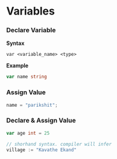 # Variables

### Declare Variable

**Syntax**

```
var <variable_name> <type>
```

**Example**

```go
var name string
```

### Assign Value

```go
name = "parikshit";
```

### Declare & Assign Value

```go
var age int = 25

// shorhand syntax. compiler will infer
village := "Kavathe Ekand"
```
